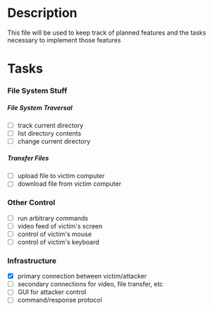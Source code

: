 # Description
This file will be used to keep track of planned features and the tasks necessary to implement those features

# Tasks
### File System Stuff
##### File System Traversal
- [ ] track current directory
- [ ] list directory contents
- [ ] change current directory
##### Transfer Files
- [ ] upload file to victim computer
- [ ] download file from victim computer
### Other Control
- [ ] run arbitrary commands
- [ ] video feed of victim's screen
- [ ] control of victim's mouse
- [ ] control of victim's keyboard
### Infrastructure
- [X] primary connection between victim/attacker
- [ ] secondary connections for video, file transfer, etc
- [ ] GUI for attacker control
- [ ] command/response protocol
